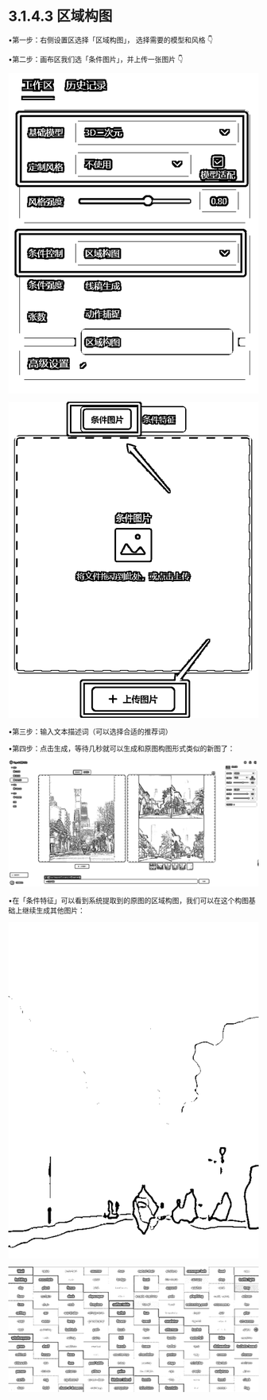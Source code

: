 # 3.1.4.3 区域构图

•第一步：右侧设置区选择「区域构图」， 选择需要的模型和风格 👇

•第二步：画布区我们选「条件图片」，并上传一张图片 👇

![](img/bee2665e3f5d24f200d1bf4f7346baf1.png)

![](img/a2d92765f388b79a4d9c915275171e1a.png)

•第三步：输入文本描述词（可以选择合适的推荐词）

•第四步：点击生成，等待几秒就可以生成和原图构图形式类似的新图了：

![](img/6958aea1b86eb73cb7d9d7396edef6d2.png)

•在「条件特征」可以看到系统提取到的原图的区域构图，我们可以在这个构图基础上继续生成其他图片：

![](img/f2b1f2cd1ba0b3acb08c5038a34d54cb.png)

![](img/45968c6cd6e694572ccc0e6733b45d4c.png)